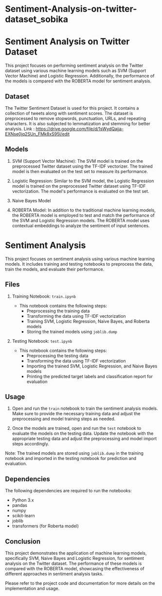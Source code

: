 # Sentiment-Analysis-on-twitter-dataset_sobika

# Sentiment Analysis on Twitter Dataset

This project focuses on performing sentiment analysis on the Twitter dataset using various machine learning models such as SVM (Support Vector Machine) and Logistic Regression. Additionally, the performance of the models is compared with the ROBERTA model for sentiment analysis.

## Dataset

The Twitter Sentiment Dataset is used for this project. It contains a collection of tweets along with sentiment scores. The dataset is preprocessed to remove stopwords, punctuation, URLs, and repeating characters. It is also subjected to lemmatization and stemming for better analysis.
Link : https://drive.google.com/file/d/1sWydQajja-EXNse0jq2SUn_FMk8xS95l/edit

## Models

1. SVM (Support Vector Machine): The SVM model is trained on the preprocessed Twitter dataset using the TF-IDF vectorizer. The trained model is then evaluated on the test set to measure its performance.

2. Logistic Regression: Similar to the SVM model, the Logistic Regression model is trained on the preprocessed Twitter dataset using TF-IDF vectorization. The model's performance is evaluated on the test set.

3. Naive Bayes Model
   
4. ROBERTA Model: In addition to the traditional machine learning models, the ROBERTA model is employed to test and match the performance of the SVM and Logistic Regression models. The ROBERTA model uses contextual embeddings to analyze the sentiment of input sentences.

# Sentiment Analysis

This project focuses on sentiment analysis using various machine learning models. It includes training and testing notebooks to preprocess the data, train the models, and evaluate their performance.

## Files

1. Training Notebook: `train.ipynb`
   - This notebook contains the following steps:
     - Preprocessing the training data
     - Transforming the data using TF-IDF vectorization
     - Training SVM, Logistic Regression, Naive Bayes, and Roberta models
     - Storing the trained models using `joblib.dump`

2. Testing Notebook: `test.ipynb`
   - This notebook contains the following steps:
     - Preprocessing the testing data
     - Transforming the data using TF-IDF vectorization
     - Importing the trained SVM, Logistic Regression, and Naive Bayes models
     - Printing the predicted target labels and classification report for evaluation

## Usage

1. Open and run the `train` notebook to train the sentiment analysis models. Make sure to provide the necessary training data and adjust the preprocessing and model training steps as needed.

2. Once the models are trained, open and run the `test` notebook to evaluate the models on the testing data. Update the notebook with the appropriate testing data and adjust the preprocessing and model import steps accordingly.

Note: The trained models are stored using `joblib.dump` in the training notebook and imported in the testing notebook for prediction and evaluation.

## Dependencies

The following dependencies are required to run the notebooks:
- Python 3.x
- pandas
- numpy
- scikit-learn
- joblib
- transformers (for Roberta model)

## Conclusion

This project demonstrates the application of machine learning models, specifically SVM, Naive Bayes and Logistic Regression, for sentiment analysis on the Twitter dataset. The performance of these models is compared with the ROBERTA model, showcasing the effectiveness of different approaches in sentiment analysis tasks.

Please refer to the project code and documentation for more details on the implementation and usage.


